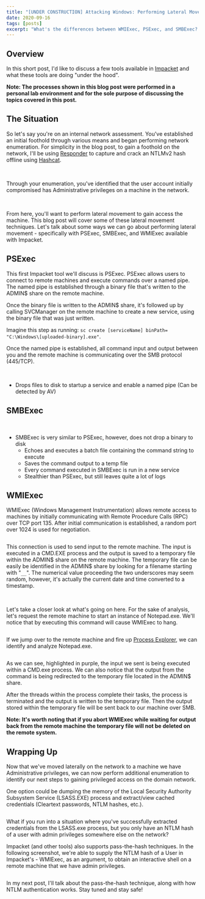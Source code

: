 ```yaml
---
title: "[UNDER CONSTRUCTION] Attacking Windows: Performing Lateral Movement with Impacket"
date: 2020-09-16
tags: [posts]
excerpt: "What's the differences between WMIExec, PSExec, and SMBExec? Let's take a closer look at each of these tools and get a better understanding of what's happening when we execute them against a target."
---
```

Overview
---
In this short post, I'd like to discuss a few tools available in [Impacket](https://github.com/SecureAuthCorp/impacket) and what these tools are doing "under the hood".

__Note: The processes shown in this blog post were performed in a personal lab environment and for the sole purpose of discussing the topics covered in this post.__

The Situation
---
So let's say you're on an internal network assessment. You've established an initial foothold through various means and began performing network enumeration. For simplicity in the blog post, to gain a foothold on the network, I'll be using [Responder](https://github.com/SpiderLabs/Responder) to capture and crack an NTLMv2 hash offline using [Hashcat](https://github.com/hashcat).

<img src="{{ site.url }}{{ site.baseurl }}/images/attacking-windows-impacket/responder.png" alt="">

<img src="{{ site.url }}{{ site.baseurl }}/images/attacking-windows-impacket/hashcat.png" alt="">

<img src="{{ site.url }}{{ site.baseurl }}/images/attacking-windows-impacket/begin-enum.png" alt="">

Through your enumeration, you've identified that the user account initially compromised has Administrative privileges on a machine in the network. 

<img src="{{ site.url }}{{ site.baseurl }}/images/attacking-windows-impacket/find-localadminaccess-usera.png" alt="">

<img src="{{ site.url }}{{ site.baseurl }}/images/attacking-windows-impacket/powerview-clientA-admin.png" alt="">

From here, you'll want to perform lateral movement to gain access the machine. This blog post will cover some of these lateral movement techniques. Let's talk about some ways we can go about performing lateral movement - specifically with PSExec, SMBExec, and WMIExec available with Impacket.

PSExec
---
This first Impacket tool we'll discuss is PSExec. PSExec allows users to connect to remote machines and execute commands over a named pipe. The named pipe is established through a binary file that's written to the ADMIN$ share on the remote machine. 

Once the binary file is written to the ADMIN$ share, it's followed up by calling SVCManager on the remote machine to create a new service, using the binary file that was just written. 

Imagine this step as running: `sc create [serviceName] binPath= "C:\Windows\[uploaded-binary].exe"`.

Once the named pipe is established, all command input and output between you and the remote machine is communicating over the SMB protocol (445/TCP).

<img src="{{ site.url }}{{ site.baseurl }}/images/attacking-windows-impacket/psexec-diagram.png" alt="">

<img src="{{ site.url }}{{ site.baseurl }}/images/attacking-windows-impacket/psexec-cmd.png" alt="">

- Drops files to disk to startup a service and enable a named pipe (Can be detected by AV)

SMBExec
---


<img src="{{ site.url }}{{ site.baseurl }}/images/attacking-windows-impacket/smbexec-cmd.png" alt="">

<img src="{{ site.url }}{{ site.baseurl }}/images/attacking-windows-impacket/smbexec-bat.png" alt="">

<img src="{{ site.url }}{{ site.baseurl }}/images/attacking-windows-impacket/smbexec-output.png" alt="">

- SMBExec is very similar to PSExec, however, does not drop a binary to disk
	- Echoes and executes a batch file containing the command string to execute
	- Saves the command output to a temp file
	- Every command executed in SMBExec is run in a new service
	- Stealthier than PSExec, but still leaves quite a lot of logs


WMIExec
---
WMIExec (Windows Management Instrumentation) allows remote access to machines by initially communicating with Remote Procedure Calls (RPC) over TCP port 135. After initial communication is established, a random port over 1024 is used for negotiation. 

<img src="{{ site.url }}{{ site.baseurl }}/images/attacking-windows-impacket/wmiexec-diagram.png" alt="">

This connection is used to send input to the remote machine. The input is executed in a CMD.EXE process and the output is saved to a temporary file within the ADMIN$ share on the remote machine. The temporary file can be easily be identified in the ADMIN$ share by looking for a filename starting with "`__`". The numerical value proceeding the two underscores may seem random, however, it's actually the current date and time converted to a timestamp.

<img src="{{ site.url }}{{ site.baseurl }}/images/attacking-windows-impacket/wmiexec-cmd.png" alt="">

<img src="{{ site.url }}{{ site.baseurl }}/images/attacking-windows-impacket/temp-file-wmiexec.png" alt="">

Let's take a closer look at what's going on here. For the sake of analysis, let's request the remote machine to start an instance of Notepad.exe. We'll notice that by executing this command will cause WMIExec to hang.

<img src="{{ site.url }}{{ site.baseurl }}/images/attacking-windows-impacket/wmiexec-notepad.png" alt="">

If we jump over to the remote machine and fire up [Process Explorer](https://docs.microsoft.com/en-us/sysinternals/downloads/process-explorer), we can identify and analyze Notepad.exe.

<img src="{{ site.url }}{{ site.baseurl }}/images/attacking-windows-impacket/procexplorer-wmiexec.png" alt="">

As we can see, highlighted in purple, the input we sent is being executed within a CMD.exe process. We can also notice that the output from the command is being redirected to the temporary file located in the ADMIN$ share.

After the threads within the process complete their tasks, the process is terminated and the output is written to the temporary file. Then the output stored within the temporary file will be sent back to our machine over SMB.

__Note: It's worth noting that if you abort WMIExec while waiting for output back from the remote machine the temporary file will not be deleted on the remote system.__

Wrapping Up
---
Now that we've moved laterally on the network to a machine we have Administrative privileges, we can now perform additional enumeration to identify our next steps to gaining privileged access on the domain network.

One option could be dumping the memory of the Local Security Authority Subsystem Service (LSASS.EXE) process and extract/view cached credentials (Cleartext passwords, NTLM hashes, etc.).

<img src="{{ site.url }}{{ site.baseurl }}/images/attacking-windows-impacket/mimikatz.png" alt="">

What if you run into a situation where you've successfully extracted credentials from the LSASS.exe process, but you only have an NTLM hash of a user with admin privileges somewhere else on the network?

Impacket (and other tools) also supports pass-the-hash techniques. In the following screenshot, we're able to supply the NTLM hash of a User in Impacket's - WMIExec, as an argument, to obtain an interactive shell on a remote machine that we have admin privileges.

<img src="{{ site.url }}{{ site.baseurl }}/images/attacking-windows-impacket/wmiexec-pth.png" alt="">

In my next post, I'll talk about the pass-the-hash technique, along with how NTLM authentication works. Stay tuned and stay safe!

